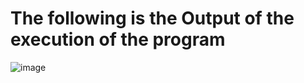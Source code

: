 # The following is the Output of the execution of the program
![image](https://github.com/hardikpachory/GET-Assignments/assets/173441284/a55d725d-49bf-4446-b963-4d719b864989)
